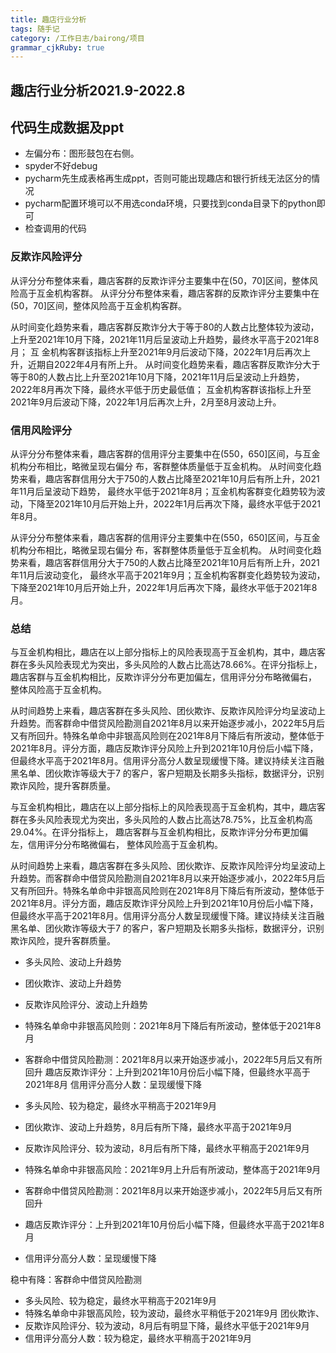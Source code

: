 ```yaml
---
title: 趣店行业分析
tags: 随手记
category: /工作日志/bairong/项目
grammar_cjkRuby: true
---
```


## 趣店行业分析2021.9-2022.8
## 代码生成数据及ppt
- 左偏分布：图形鼓包在右侧。
- spyder不好debug
- pycharm先生成表格再生成ppt，否则可能出现趣店和银行折线无法区分的情况
- pycharm配置环境可以不用选conda环境，只要找到conda目录下的python即可
- 检查调用的代码


### 反欺诈风险评分
从评分分布整体来看，趣店客群的反欺诈评分主要集中在(50，70]区间，整体风险高于互金机构客群。
从评分分布整体来看，趣店客群的反欺诈评分主要集中在(50，70]区间，整体风险高于互金机构客群。


从时间变化趋势来看，趣店客群反欺诈分大于等于80的人数占比整体较为波动，上升至2021年10月下降，2021年11月后呈波动上升趋势，最终水平高于2021年8月； 互 金机构客群该指标上升至2021年9月后波动下降，2022年1月后再次上升，近期自2022年4月有所上升。
从时间变化趋势来看，趣店客群反欺诈分大于等于80的人数占比上升至2021年10月下降，2021年11月后呈波动上升趋势，2022年8月再次下降，最终水平低于历史最低值； 互金机构客群该指标上升至2021年9月后波动下降，2022年1月后再次上升，2月至8月波动上升。


### 信用风险评分

从评分分布整体来看，趣店客群的信用评分主要集中在(550，650]区间，与互金机构分布相比，略微呈现右偏分 布，客群整体质量低于互金机构。
从时间变化趋势来看，趣店客群信用分大于750的人数占比降至2021年10月后有所上升，2021年11月后呈波动下趋势， 最终水平低于2021年8月；互金机构客群变化趋势较为波动，下降至2021年10月后开始上升，2022年1月后再次下降，最终水平低于2021年8月。

从评分分布整体来看，趣店客群的信用评分主要集中在(550，650]区间，与互金机构分布相比，略微呈现右偏分 布，客群整体质量低于互金机构。
从时间变化趋势来看，趣店客群信用分大于750的人数占比降至2021年10月后有所上升，2021年11月后波动变化， 最终水平高于2021年9月；互金机构客群变化趋势较为波动，下降至2021年10月后开始上升，2022年1月后再次下降，最终水平低于2021年8月。

### 总结

与互金机构相比，趣店在以上部分指标上的风险表现高于互金机构，其中，趣店客群在多头风险表现尤为突出，多头风险的人数占比高达78.66%。在评分指标上， 趣店客群与互金机构相比，反欺诈评分分布更加偏左，信用评分分布略微偏右， 整体风险高于互金机构。

从时间趋势上来看，趣店客群在多头风险、团伙欺诈、反欺诈风险评分均呈波动上升趋势。而客群命中借贷风险勘测自2021年8月以来开始逐步减小，2022年5月后又有所回升。特殊名单命中非银高风险则在2021年8月下降后有所波动，整体低于2021年8月。评分方面，趣店反欺诈评分风险上升到2021年10月份后小幅下降，但最终水平高于2021年8月。信用评分高分人数呈现缓慢下降。建议持续关注百融黑名单、团伙欺诈等级大于7 的客户，客户短期及长期多头指标，数据评分，识别欺诈风险，提升客群质量。

与互金机构相比，趣店在以上部分指标上的风险表现高于互金机构，其中，趣店客群在多头风险表现尤为突出，多头风险的人数占比高达78.75%，比互金机构高29.04%。在评分指标上， 趣店客群与互金机构相比，反欺诈评分分布更加偏左，信用评分分布略微偏右， 整体风险高于互金机构。

从时间趋势上来看，趣店客群在多头风险、团伙欺诈、反欺诈风险评分均呈波动上升趋势。而客群命中借贷风险勘测自2021年8月以来开始逐步减小，2022年5月后又有所回升。特殊名单命中非银高风险则在2021年8月下降后有所波动，整体低于2021年8月。评分方面，趣店反欺诈评分风险上升到2021年10月份后小幅下降，但最终水平高于2021年8月。信用评分高分人数呈现缓慢下降。建议持续关注百融黑名单、团伙欺诈等级大于7 的客户，客户短期及长期多头指标，数据评分，识别欺诈风险，提升客群质量。



- 多头风险、波动上升趋势
- 团伙欺诈、波动上升趋势
- 反欺诈风险评分、波动上升趋势  
- 特殊名单命中非银高风险则：2021年8月下降后有所波动，整体低于2021年8月
- 客群命中借贷风险勘测：2021年8月以来开始逐步减小，2022年5月后又有所回升
趣店反欺诈评分：上升到2021年10月份后小幅下降，但最终水平高于2021年8月
信用评分高分人数：呈现缓慢下降



- 多头风险、较为稳定，最终水平稍高于2021年9月
- 团伙欺诈、波动上升趋势，8月后有所下降，最终水平高于2021年9月
- 反欺诈风险评分、较为波动，8月后有所下降，最终水平稍高于2021年9月 
- 特殊名单命中非银高风险：2021年9月上升后有所波动，整体高于2021年9月
- 客群命中借贷风险勘测：2021年8月以来开始逐步减小，2022年5月后又有所回升
- 趣店反欺诈评分：上升到2021年10月份后小幅下降，但最终水平高于2021年8月
- 信用评分高分人数：呈现缓慢下降

稳中有降：客群命中借贷风险勘测
- 多头风险、较为稳定，最终水平稍高于2021年9月
- 特殊名单命中非银高风险，较为波动，最终水平稍低于2021年9月 
  团伙欺诈、
- 反欺诈风险评分、较为波动，8月后有明显下降，最终水平低于2021年9月 
- 信用评分高分人数：较为稳定，最终水平稍高于2021年9月